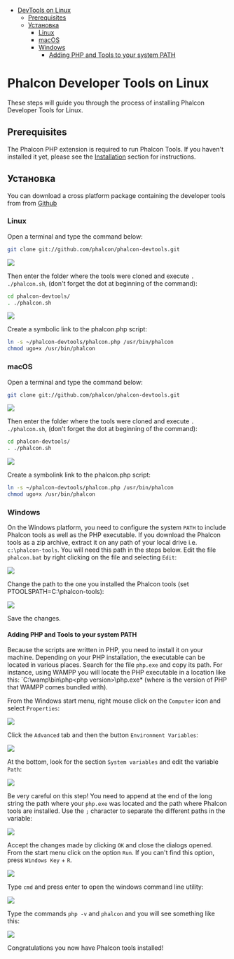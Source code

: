 <div class='article-menu'>
  <ul>
    <li>
      <a href="#overview">DevTools on Linux</a> <ul>
        <li>
          <a href="#prerequisites">Prerequisites</a>
        </li>
        <li>
          <a href="#installation">Установка</a> <ul>
            <li>
              <a href="#installation-linux">Linux</a>
            </li>
            <li>
              <a href="#installation-mac">macOS</a>
            </li>
            <li>
              <a href="#installation-windows">Windows</a> <ul>
                <li>
                  <a href="#installation-windows-system-path">Adding PHP and Tools to your system PATH</a>
                </li>
              </ul>
            </li>
          </ul>
        </li>
      </ul>
    </li>
  </ul>
</div>

<a name='overview'></a>

# Phalcon Developer Tools on Linux

These steps will guide you through the process of installing Phalcon Developer Tools for Linux.

<a name='prerequisites'></a>

## Prerequisites

The Phalcon PHP extension is required to run Phalcon Tools. If you haven't installed it yet, please see the [Installation](/[[language]]/[[version]]//installation) section for instructions.

<a name='installation'></a>

## Установка

You can download a cross platform package containing the developer tools from from [Github](https://github.com/phalcon/phalcon-devtools)

<a name='installation-linux'></a>

### Linux

Open a terminal and type the command below:

```bash
git clone git://github.com/phalcon/phalcon-devtools.git
```

![](/images/content/devtools-linux-1.png)

Then enter the folder where the tools were cloned and execute `. ./phalcon.sh`, (don't forget the dot at beginning of the command):

```bash
cd phalcon-devtools/
. ./phalcon.sh
```

![](/images/content/devtools-linux-2.png)

Create a symbolic link to the phalcon.php script:

```bash
ln -s ~/phalcon-devtools/phalcon.php /usr/bin/phalcon
chmod ugo+x /usr/bin/phalcon
```

<a name='installation-mac'></a>

### macOS

Open a terminal and type the command below:

```bash
git clone git://github.com/phalcon/phalcon-devtools.git
```

![](/images/content/devtools-mac-1.png)

Then enter the folder where the tools were cloned and execute `. ./phalcon.sh`, (don't forget the dot at beginning of the command):

```bash
cd phalcon-devtools/
. ./phalcon.sh
```

![](/images/content/devtools-mac-2.png)

Create a symbolink link to the phalcon.php script:

```bash
ln -s ~/phalcon-devtools/phalcon.php /usr/bin/phalcon
chmod ugo+x /usr/bin/phalcon
```

<a name='installation-windows'></a>

### Windows

On the Windows platform, you need to configure the system `PATH` to include Phalcon tools as well as the PHP executable. If you download the Phalcon tools as a zip archive, extract it on any path of your local drive i.e. `c:\phalcon-tools`. You will need this path in the steps below. Edit the file `phalcon.bat` by right clicking on the file and selecting `Edit`:

![](/images/content/devtools-windows-1.png)

Change the path to the one you installed the Phalcon tools (set PTOOLSPATH=C:\phalcon-tools\):

![](/images/content/devtools-windows-2.png)

Save the changes.

<a name='installation-windows-system-path'></a>

#### Adding PHP and Tools to your system PATH

Because the scripts are written in PHP, you need to install it on your machine. Depending on your PHP installation, the executable can be located in various places. Search for the file `php.exe` and copy its path. For instance, using WAMPP you will locate the PHP executable in a location like this: `C:\wamp\bin\php\<php version>\php.exe* (where <php version> is the version of PHP that WAMPP comes bundled with).

From the Windows start menu, right mouse click on the `Computer` icon and select `Properties`:

![](/images/content/devtools-windows-3.png)

Click the `Advanced` tab and then the button `Environment Variables`:

![](/images/content/devtools-windows-4.png)

At the bottom, look for the section `System variables` and edit the variable `Path`:

![](/images/content/devtools-windows-5.png)

Be very careful on this step! You need to append at the end of the long string the path where your `php.exe` was located and the path where Phalcon tools are installed. Use the `;` character to separate the different paths in the variable:

![](/images/content/devtools-windows-6.png)

Accept the changes made by clicking `OK` and close the dialogs opened. From the start menu click on the option `Run`. If you can't find this option, press `Windows Key` + `R`.

![](/images/content/devtools-windows-7.png)

Type `cmd` and press enter to open the windows command line utility:

![](/images/content/devtools-windows-8.png)

Type the commands `php -v` and `phalcon` and you will see something like this:

![](/images/content/devtools-windows-9.png)

Congratulations you now have Phalcon tools installed!
